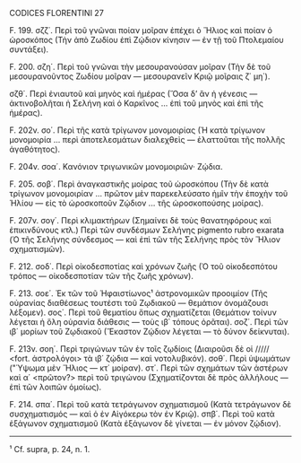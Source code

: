 CODICES FLORENTINI 27

F. 199. σζζ΄. Περὶ τοῦ γνῶναι ποίαν μοῖραν ἐπέχει ὁ Ἥλιος καὶ ποίαν ὁ ὡροσκόπος (Τὴν ἀπὸ Ζωδίου ἐπὶ Ζῴδιον κίνησιν — ἐν τῇ τοῦ Πτολεμαίου συντάξει).

F. 200. σζη΄. Περὶ τοῦ γνῶναι τὴν μεσουρανούσαν μοῖραν (Τὴν δὲ τοῦ μεσουρανοῦντος Ζωδίου μοῖραν — μεσουρανεῖν Κριῷ μοῖραις ζ΄ μη΄).

σζθ΄. Περὶ ἐνιαυτοῦ καὶ μηνὸς καὶ ἡμέρας (Ὅσα δ’ ἂν ἡ γένεσις — ἀκτινοβολῆται ἡ Σελήνη καὶ ὁ Καρκῖνος ... ἐπὶ τοῦ μηνὸς καὶ ἐπὶ τῆς ἡμέρας).

F. 202v. σο΄. Περὶ τῆς κατὰ τρίγωνον μονομοιρίας (Ἡ κατὰ τρίγωνον μονομοιρία ... περὶ ἀποτελεσμάτων διαλεχθεὶς — ἐλαττοῦται τῆς πολλῆς ἀγαθότητος).

F. 204v. σοα΄. Κανόνιον τριγωνικῶν μονομοιριῶν· Ζῴδια.

F. 205. σοβ΄. Περὶ ἀναγκαστικῆς μοίρας τοῦ ὡροσκόπου (Τὴν δὲ κατὰ τρίγωνον μονομοιρίαν ... πρῶτον μὲν παρεκελεύσατο ἡμῖν τὴν ἐποχὴν τοῦ Ἡλίου — εἰς τὸ ὡροσκοποῦν Ζῴδιον ... τῆς ὡροσκοπούσης μοίρας).

F. 207v. σογ΄. Περὶ κλιμακτήρων (Σημαίνει δὲ τοὺς θανατηφόρους καὶ ἐπικινδύνους κτλ.)
Περὶ τῶν συνδέσμων Σελήνης pigmento rubro exarata (Ὁ τῆς Σελήνης σύνδεσμος — καὶ ἐπὶ τῶν τῆς Σελήνης πρὸς τὸν Ἥλιον σχηματισμῶν).

F. 212. σοδ΄. Περὶ οἰκοδεσποτίας καὶ χρόνων ζωῆς (Ὁ τοῦ οἰκοδεσπότου τρόπος — οἰκοδεσποτίαν τῶν τῆς ζωῆς χρόνων).

F. 213. σοε΄. Ἐκ τῶν τοῦ Ἡφαιστίωνος¹ ἀστρονομικῶν προοιμίον (Τῆς οὐρανίας διαθέσεως τουτέστι τοῦ Ζῳδιακοῦ — θεμάτιον ὀνομάζουσι λέξομεν).
σος΄. Περὶ τοῦ θεματίου ὅπως σχηματίζεται (Θεμάτιον τοίνυν λέγεται ἡ ὅλη οὐρανία διάθεσις — τοὺς ιβ΄ τόπους ὁρᾶται).
σοζ΄. Περὶ τῶν ιβ΄ μορίων τοῦ Ζῳδιακοῦ (Ἕκαστον Ζῴδιον λέγεται — τὸ δύνoν δείκνυται).

F. 213v. σοη΄. Περὶ τριγώνων τῶν ἐν τοῖς ζῳδίοις (Διαιροῦσι δὲ οἱ ///// <fort. ἀστρολόγοι> τὰ ιβ΄ ζῴδια — καὶ νοτολυβικόν).
σοθ΄. Περὶ ὑψωμάτων ("Ύψωμα μὲν Ἥλιος — κτ΄ μοίραν).
στ΄. Περὶ τῶν σχημάτων τῶν ἀστέρων καὶ α΄ <πρῶτον?> περὶ τοῦ τριγώνου (Σχηματίζονται δὲ πρὸς ἀλλήλους — ἐπὶ τῶν λοιπῶν ὁμοίως).

F. 214. σπα΄. Περὶ τοῦ κατὰ τετράγωνον σχηματισμοῦ (Κατὰ τετράγωνον δὲ συσχηματισμός — καὶ ὁ ἐν Αἰγόκερω τὸν ἐν Κριῷ).
σπβ΄. Περὶ τοῦ κατὰ ἐξάγωνον σχηματισμοῦ (Κατὰ ἐξάγωνον δὲ γίνεται — ἐν μόνον ζῴδιον).

________________  
¹ Cf. supra, p. 24, n. 1.
